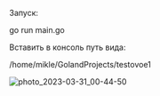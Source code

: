 Запуск:

go run main.go

Вставить в консоль путь вида:

/home/mikle/GolandProjects/testovoe1


![photo_2023-03-31_00-44-50](https://user-images.githubusercontent.com/101155101/228971609-64a439fd-ec96-4f1d-845a-af02bd16da77.jpg)

